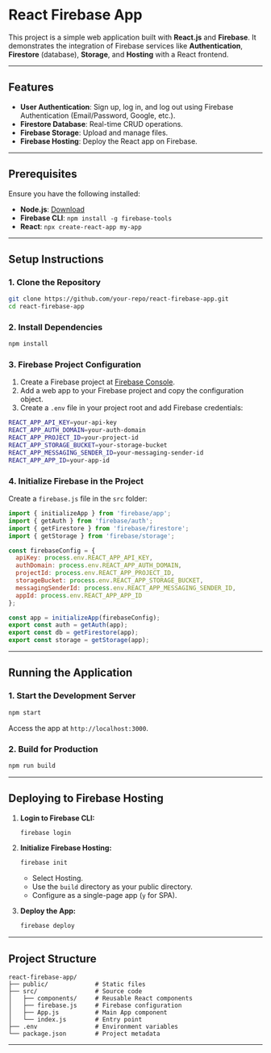 
# **React Firebase App**  

This project is a simple web application built with **React.js** and **Firebase**. It demonstrates the integration of Firebase services like **Authentication**, **Firestore** (database), **Storage**, and **Hosting** with a React frontend.

---

## **Features**

- **User Authentication**: Sign up, log in, and log out using Firebase Authentication (Email/Password, Google, etc.).
- **Firestore Database**: Real-time CRUD operations.
- **Firebase Storage**: Upload and manage files.
- **Firebase Hosting**: Deploy the React app on Firebase.

---

## **Prerequisites**

Ensure you have the following installed:

- **Node.js**: [Download](https://nodejs.org/)
- **Firebase CLI**: `npm install -g firebase-tools`
- **React**: `npx create-react-app my-app`

---

## **Setup Instructions**

### 1. **Clone the Repository**
```bash
git clone https://github.com/your-repo/react-firebase-app.git
cd react-firebase-app
```

### 2. **Install Dependencies**
```bash
npm install
```

### 3. **Firebase Project Configuration**

1. Create a Firebase project at [Firebase Console](https://console.firebase.google.com/).
2. Add a web app to your Firebase project and copy the configuration object.
3. Create a `.env` file in your project root and add Firebase credentials:

```bash
REACT_APP_API_KEY=your-api-key
REACT_APP_AUTH_DOMAIN=your-auth-domain
REACT_APP_PROJECT_ID=your-project-id
REACT_APP_STORAGE_BUCKET=your-storage-bucket
REACT_APP_MESSAGING_SENDER_ID=your-messaging-sender-id
REACT_APP_APP_ID=your-app-id
```

### 4. **Initialize Firebase in the Project**

Create a `firebase.js` file in the `src` folder:
```javascript
import { initializeApp } from 'firebase/app';
import { getAuth } from 'firebase/auth';
import { getFirestore } from 'firebase/firestore';
import { getStorage } from 'firebase/storage';

const firebaseConfig = {
  apiKey: process.env.REACT_APP_API_KEY,
  authDomain: process.env.REACT_APP_AUTH_DOMAIN,
  projectId: process.env.REACT_APP_PROJECT_ID,
  storageBucket: process.env.REACT_APP_STORAGE_BUCKET,
  messagingSenderId: process.env.REACT_APP_MESSAGING_SENDER_ID,
  appId: process.env.REACT_APP_APP_ID
};

const app = initializeApp(firebaseConfig);
export const auth = getAuth(app);
export const db = getFirestore(app);
export const storage = getStorage(app);
```

---

## **Running the Application**

### 1. **Start the Development Server**
```bash
npm start
```
Access the app at `http://localhost:3000`.

### 2. **Build for Production**
```bash
npm run build
```

---

## **Deploying to Firebase Hosting**

1. **Login to Firebase CLI:**
   ```bash
   firebase login
   ```

2. **Initialize Firebase Hosting:**
   ```bash
   firebase init
   ```
   - Select Hosting.
   - Use the `build` directory as your public directory.
   - Configure as a single-page app (`y` for SPA).

3. **Deploy the App:**
   ```bash
   firebase deploy
   ```

---

## **Project Structure**
```
react-firebase-app/
├── public/             # Static files
├── src/                # Source code
│   ├── components/     # Reusable React components
│   ├── firebase.js     # Firebase configuration
│   ├── App.js          # Main App component
│   └── index.js        # Entry point
├── .env                # Environment variables
└── package.json        # Project metadata
```

---

